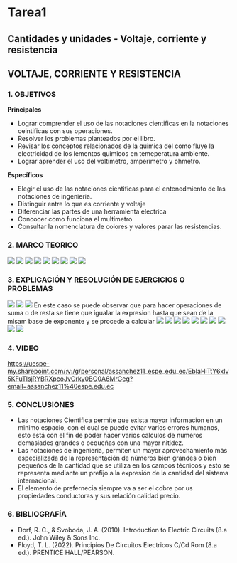 # Tarea1
## Cantidades y unidades - Voltaje, corriente y resistencia
## VOLTAJE, CORRIENTE Y RESISTENCIA
### 1.	OBJETIVOS
**Principales**

 - Lograr comprender el uso de las notaciones cientificas en la notaciones ceintificas con sus operaciones.
 - Resolver los problemas planteados por el libro.
 - Revisar los conceptos relacionados de la quimica del como fluye la electricidad de los lementos quimicos en temeperatura ambiente.
 - Lograr aprender el uso del voltímetro, amperímetro y ohmetro. 

**Específicos**

- Elegir el uso de las notaciones cientificas para el entenedmiento de las notaciones de ingenieria.
- Distinguir entre lo que es corriente y voltaje
- Diferenciar las partes de una herramienta electrica
- Concocer como funciona el multimetro
- Consultar la nomenclatura de colores y valores parar las resistencias.

### 2. MARCO TEORICO
![](https://github.com/SanchezMaiAndresSebastian/Tarea1/blob/main/Foto/1.jpeg)
![](https://github.com/SanchezMaiAndresSebastian/Tarea1/blob/main/Foto/2.png)
![](https://github.com/SanchezMaiAndresSebastian/Tarea1/blob/main/Foto/3.png)
![](https://github.com/SanchezMaiAndresSebastian/Tarea1/blob/main/Foto/4.jpg)
![](https://github.com/SanchezMaiAndresSebastian/Tarea1/blob/main/Foto/5.png)
![](https://github.com/SanchezMaiAndresSebastian/Tarea1/blob/main/Foto/6.jpg)
![](https://github.com/SanchezMaiAndresSebastian/Tarea1/blob/main/Foto/7.png)
![](https://github.com/SanchezMaiAndresSebastian/Tarea1/blob/main/Foto/8.webp)
![](https://github.com/SanchezMaiAndresSebastian/Informe-laboratorio/blob/main/Fotos/30.jpg)

### 3. EXPLICACIÓN Y RESOLUCIÓN DE EJERCICIOS O PROBLEMAS
![](https://github.com/SanchezMaiAndresSebastian/Tarea1/blob/main/Foto/Tarea%201-%20Fund.%20de%20Circuitos%202022a_page-0001.jpg)
![](https://github.com/SanchezMaiAndresSebastian/Tarea1/blob/main/Foto/Tarea%201-%20Fund.%20de%20Circuitos%202022a_page-0002.jpg)
![](https://github.com/SanchezMaiAndresSebastian/Tarea1/blob/main/Foto/Tarea%201-%20Fund.%20de%20Circuitos%202022a_page-0003.jpg)
En este caso se puede observar que para hacer operaciones de suma o de resta se tiene que igualar la expresion hasta que sean de la misam base de exponente y se procede a calcular
![](https://github.com/SanchezMaiAndresSebastian/Tarea1/blob/main/Foto/Tarea%201-%20Fund.%20de%20Circuitos%202022a_page-0004.jpg)
![](https://github.com/SanchezMaiAndresSebastian/Tarea1/blob/main/Foto/Tarea%201-%20Fund.%20de%20Circuitos%202022a_page-0005.jpg)
![](https://github.com/SanchezMaiAndresSebastian/Tarea1/blob/main/Foto/Tarea%201-%20Fund.%20de%20Circuitos%202022a_page-0006.jpg)
![](https://github.com/SanchezMaiAndresSebastian/Tarea1/blob/main/Foto/Tarea%201-%20Fund.%20de%20Circuitos%202022a_page-0007.jpg)
![](https://github.com/SanchezMaiAndresSebastian/Tarea1/blob/main/Foto/Tarea%201-%20Fund.%20de%20Circuitos%202022a_page-0008.jpg)
![](https://github.com/SanchezMaiAndresSebastian/Tarea1/blob/main/Foto/Tarea%201-%20Fund.%20de%20Circuitos%202022a_page-0009.jpg)
![](https://github.com/SanchezMaiAndresSebastian/Tarea1/blob/main/Foto/Tarea%201-%20Fund.%20de%20Circuitos%202022a_page-0010.jpg)
![](https://github.com/SanchezMaiAndresSebastian/Tarea1/blob/main/Foto/Tarea%201-%20Fund.%20de%20Circuitos%202022a_page-0011.jpg)
![](https://github.com/SanchezMaiAndresSebastian/Tarea1/blob/main/Foto/Tarea%201-%20Fund.%20de%20Circuitos%202022a_page-0012.jpg)
![](https://github.com/SanchezMaiAndresSebastian/Tarea1/blob/main/Foto/Tarea%201-%20Fund.%20de%20Circuitos%202022a_page-0013.jpg)

### 4. VIDEO

https://uespe-my.sharepoint.com/:v:/g/personal/assanchez11_espe_edu_ec/EbIaHiTtY6xIv5KFuTlsjRYBRXpcoJvGrky0BO0A6MrGeg?email=assanchez11%40espe.edu.ec

### 5. CONCLUSIONES
- Las notaciones Cientifica permite que exista mayor informacion en un minimo espacio, con el cual se puede evitar varios errores humanos, esto está con el fin de poder hacer varios calculos de numeros demasiades grandes o pequeñas con una mayor nitidez.
- Las notaciones de ingenieria, permiten un mayor aprovechamiento más especializada de la representación de números bien grandes o bien pequeños de la cantidad que se utiliza en los campos técnicos y esto se representa mediante un prefijo a la expresión de la cantidad del sistema internacional.
- El elemento de prefernecia siempre va a ser el cobre por us propiedades conductoras y sus relación calidad precio.
### 6. BIBLIOGRAFÍA
- Dorf, R. C., & Svoboda, J. A. (2010). Introduction to Electric Circuits (8.a ed.). John Wiley & Sons Inc.
- Floyd, T. L. (2022). Principios De Circuitos Electricos C/Cd Rom (8.a ed.). PRENTICE HALL/PEARSON.
